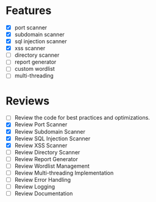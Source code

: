 # Features
- [x] port scanner
- [x] subdomain scanner
- [x] sql injection scanner
- [x] xss scanner
- [ ] directory scanner
- [ ] report generator
- [ ] custom wordlist
- [ ] multi-threading

# Reviews
- [ ] Review the code for best practices and optimizations.
- [x] Review Port Scanner
- [x] Review Subdomain Scanner
- [x] Review SQL Injection Scanner
- [x] Review XSS Scanner
- [ ] Review Directory Scanner
- [ ] Review Report Generator
- [ ] Review Wordlist Management
- [ ] Review Multi-threading Implementation
- [ ] Review Error Handling
- [ ] Review Logging
- [ ] Review Documentation
